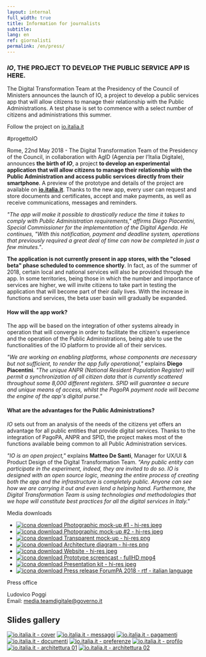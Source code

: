 ```yaml
---
layout: internal
full_width: true
title: Information for journalists
subtitle:
lang: en
ref: giornalisti
permalink: /en/press/
---
```


<section class="container mw-60">
    <div class="row">
        <div class="col-md-7 internal-page__bodytable">
            <!--<h2>Comunicato stampa ForumPA 2018</h2>-->
            <h3 class="mt-2 mt-md-5 mb-2 mb-md-4 h6"><i>IO</i>, THE PROJECT TO DEVELOP THE PUBLIC SERVICE APP IS HERE.</h3>
            <p class="font-italic mb-md-4">The Digital Transformation Team at the Presidency of the Council of Ministers announces the launch of IO, a project to develop a public services app that will allow citizens to manage their relationship with the Public Administrations. A test phase is set to commence with a select number of citizens and administrations this summer.</p>
            <p class="font-weight-bold mb-md-4 text-center">Follow the project on <a  href="https://io.italia.it">io.italia.it</a></p>
            <p class="font-weight-bold text-center">#progettoIO</p>
            <p>Rome, 22nd May 2018 - The Digital Transformation Team of the Presidency of the Council, in collaboration with AgID (Agenzia per l’Italia Digitale), announces <b>the birth of <i>IO</i></b>, a project <b>to develop an experimental application that will allow citizens to manage their relationship with the Public Administration and access public services directly from their smartphone</b>. A preview of the prototype and details of the project are available on <a  href="https://io.italia.it"><b>io.italia.it</b></a>. Thanks to the new app, every user can request and store documents and certificates, accept and make payments, as well as receive communications, messages and reminders.</p>
            <p><i>"The app will make it possible to drastically reduce the time it takes to comply with Public Administration requirements," affirms Diego Piacentini, Special Commissioner for the implementation of the Digital Agenda. He continues, "With this notification, payment and deadline system, operations that previously required a great deal of time can now be completed in just a few minutes."</i>.</p>
            <p><b>The application is not currently present in app stores, with the "closed beta" phase scheduled to commence shortly</b>. In fact, as of the summer of 2018, certain local and national services will also be provided through the app. In some territories, being those in which the number and importance of services are higher, we will invite citizens to take part in testing the application that will become part of their daily lives. With the increase in functions and services, the beta user basin will gradually be expanded.</p>
            <h4 class="mt-2 mt-md-4">How will the app work?</h4>
            <p>The app will be based on the integration of other systems already in operation that will converge in order to facilitate the citizen's experience and the operation of the Public Administrations, being able to use the functionalities of the IO platform to provide all of their services.</p>
            <p><i>"We are working on enabling platforms, whose components are necessary but not sufficient, to render the app fully operational,"</i> explains <b>Diego Piacentini</b>. <i>"The unique ANPR (National Resident Population Register) will permit a synchronization of all citizen data that is currently scattered throughout some 8,000 different registers. SPID will guarantee a secure and unique means of access, whilst the PagoPA payment node will become the engine of the app's digital purse."</i></p>
            <h4 class="mt-2 mt-md-4">What are the advantages for the Public Administrations?</h4>
            <p><i>IO</i> sets out from an analysis of the needs of the citizens yet offers an advantage for all public entities that provide digital services. Thanks to the integration of PagoPA, ANPR and SPID, the project makes most of the functions available being common to all Public Administration services.</p>
            <p><i>"IO is an open project,"</i> explains <b>Matteo De Santi</b>, Manager for UX/UI & Product Design of the Digital Transformation Team. <i>"Any public entity can participate in the experiment, indeed, they are invited to do so. IO is designed with an open source logic, meaning the entire process of creating both the app and the infrastructure is completely public. Anyone can see how we are carrying it out and even lend a helping hand. Furthermore, the Digital Transformation Team is using technologies and methodologies that we hope will constitute best practices for all the digital services in Italy."</i></p>
        </div>
        <div class="col-md-5" >
	        <aside class="mt-0 mt-md-5 pt-3 pt-md-5 pb-3 pb-md-5">
            <p class="font-weight-bold">Media downloads</p>
            <ul class="list-unstyled mt-2 mt-md-5">
                <li class="mb-2 mb-md-4 pt-2 pb-2">
                    <a class="d-flex" download="mockup-io-high-bg-1.jpg" href="{{'/assets/download/mockup-io-high-bg-1.jpg' | relative_url}}">
                        <img class="mr-3 mr-5" src="{{'/assets/img/icon-download.svg' | relative_url}}" alt="icona download">
                        <span class="font-weight-bold">Photographic mock-up #1 - hi-res jpeg</span>
                    </a>
                </li>
                <li class="mb-2 mb-md-4 pt-2 pb-2">
                    <a class="d-flex" download="mockup-io-high-bg-1.jpg" href="{{'/assets/download/mockup-io-high-bg-1.jpg' | relative_url}}">
                        <img class="mr-3 mr-5" src="{{'/assets/img/icon-download.svg' | relative_url}}" alt="icona download">
                        <span class="font-weight-bold">Photographic mock-up #2 - hi-res jpeg</span>
                    </a>
                </li>
                <li class="mb-2 mb-md-4 pt-2 pb-2">
                    <a class="d-flex" download="mockup-io-iphonex-transparent.png" href="{{'/assets/download/mockup-io-iphonex-transparent.png' | relative_url}}">
                        <img class="mr-3 mr-5" src="{{'/assets/img/icon-download.svg' | relative_url}}" alt="icona download">
                        <span class="font-weight-bold">Transparent mock-up - hi-res png</span>
                    </a>
                </li>
                <li class="mb-2 mb-md-4 pt-2 pb-2">
                    <a class="d-flex" download="schema-architetturale@3x.png" href="{{'/assets/download/schema-architetturale@3x.png' | relative_url}}" >
                        <img class="mr-3 mr-5" src="{{'/assets/img/icon-download.svg' | relative_url}}" alt="icona download">
                        <span  class="font-weight-bold">Architecture diagram - hi-res png</span>
                    </a>
                </li>
                <li class="mb-2 mb-md-4 pt-2 pb-2">
                    <a class="d-flex" download="io.italia.it-cover-high.jpg" href="{{'/assets/download/io.italia.it-cover-high.jpg' | relative_url}}">
                        <img class="mr-3 mr-5" src="{{'/assets/img/icon-download.svg' | relative_url}}" alt="icona download">
                        <span  class="font-weight-bold">Website - hi-res jpeg</span>
                    </a>
                </li>
                <li class="mb-2 mb-md-4 pt-2 pb-2">
                    <a class="d-flex" href="{{'/assets/video/screencast-io-fullhd.mp4' | relative_url}}">
                        <img class="mr-3 mr-5" src="{{'/assets/img/icon-download.svg' | relative_url}}" alt="icona download">
                        <span  class="font-weight-bold">Prototype screencast - fullHD mpg4</span>
                    </a>
                </li>
                <li class="mb-2 mb-md-4 pt-2 pb-2">
                    <a class="d-flex" href="{{'/assets/download/io-slides.zip' | relative_url }}">
                        <img class="mr-3 mr-5" src="{{'/assets/img/icon-download.svg' | relative_url}}" alt="icona download">
                        <span  class="font-weight-bold">Presentation kit - hi-res jpeg</span>
                    </a>
                </li>
                <li class="mb-2 mb-md-4 pt-2 pb-2">
                    <a class="d-flex" href="{{'/assets/download/io-comunicato-stampa-forum-pa-2018.rtf' | relative_url }}">
                        <img class="mr-3 mr-5" src="{{'/assets/img/icon-download.svg' | relative_url}}" alt="icona download">
                        <span  class="font-weight-bold">Press release ForumPA 2018 - rtf - italian language</span>
                    </a>
                </li>
            </ul>
            <p class="font-weight-bold pt-2 pt-md-4">Press office</p>
            <p>Ludovico Poggi<br/>Email: <a href="mailto:media.teamdigitale@governo.it">media.teamdigitale@governo.it</a></p>
            </aside>
        </div>
    </div><!--/row-->
</section>

<section class="giornalisti__slides pt-3 pt-md-4 pb-3 pb-md-4">
    <div class="container mw-60">
        <h2>Slides gallery</h2>
    </div>
    <div class="container giornalisti__slides-container mt-2 mt-md-5">
        <div class="d-flex flex-row flex-wrap giornalisti__slides-content">
            <a class="giornalisti__slides-item" href="{{'/assets/img/slides/io.italia.it-cover@2x.jpg' | relative_url}}"><img src="{{'/assets/img/slides/small/io.italia.it-cover.jpg' | relative_url}}" alt="io.italia.it - cover"></a>
            <a class="giornalisti__slides-item" href="{{'/assets/img/slides/slide-02-messaggi@2x.jpg' | relative_url}}"><img src="{{'/assets/img/slides/small/slide-02-messaggi.jpg' | relative_url}}" alt="io.italia.it - messaggi"></a>
            <a class="giornalisti__slides-item" href="{{'/assets/img/slides/slide-03-pagamenti@2x.jpg' | relative_url}}"><img src="{{'/assets/img/slides/small/slide-03-pagamenti.jpg' | relative_url}}" alt="io.italia.it - pagamenti"></a>
            <a class="giornalisti__slides-item" href="{{'/assets/img/slides/slide-04-documenti@2x.jpg' | relative_url}}"><img src="{{'/assets/img/slides/small/slide-04-documenti.jpg' | relative_url}}" alt="io.italia.it - documenti"></a>
            <a class="giornalisti__slides-item" href="{{'/assets/img/slides/slide-05-preferenze@2x.jpg' | relative_url}}"><img src="{{'/assets/img/slides/small/slide-05-preferenze.jpg' | relative_url}}" alt="io.italia.it - preferenze"></a>
            <a class="giornalisti__slides-item" href="{{'/assets/img/slides/slide-06-profilo@2x.jpg' | relative_url}}"><img src="{{'/assets/img/slides/small/slide-06-profilo.jpg' | relative_url}}" alt="io.italia.it - profilo"></a>
            <a class="giornalisti__slides-item" href="{{'/assets/img/slides/slide-07-architettura-01@2x.jpg' | relative_url}}"><img src="{{'/assets/img/slides/small/slide-07-architettura-01.jpg' | relative_url}}" alt="io.italia.it - architettura 01"></a>
            <a class="giornalisti__slides-item" href="{{'/assets/img/slides/slide-07-architettura-02@2x.jpg' | relative_url}}"><img src="{{'/assets/img/slides/small/slide-07-architettura-02.jpg' | relative_url}}" alt="io.italia.it - architettura 02"></a>
        </div>
    </div>
</section>
